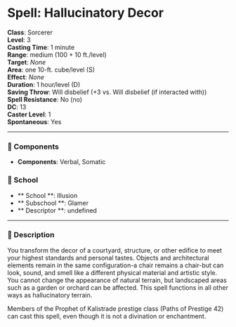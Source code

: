 
# Spell: Hallucinatory Decor
**Class**: Sorcerer  
**Level**: 3  
**Casting Time**: 1 minute  
**Range**: medium (100 + 10 ft./level)  
**Target**: _None_  
**Area**: one 10-ft. cube/level (S)  
**Effect**: _None_  
**Duration**: 1 hour/level (D)  
**Saving Throw**: Will disbelief (+3 vs. Will disbelief (if interacted with))  
**Spell Resistance**: No (no)  
**DC**: 13  
**Caster Level**: 1  
**Spontaneous**: Yes

---

### 🔮 Components
- **Components**: Verbal, Somatic

### 🏫 School
- ** School **: Illusion
- ** Subschool **: Glamer
- ** Descriptor **: undefined
---

### 📜 Description
You transform the decor of a courtyard, structure, or other edifice to meet your highest standards and personal tastes. Objects and architectural elements remain in the same configuration-a chair remains a chair-but can look, sound, and smell like a different physical material and artistic style. You cannot change the appearance of natural terrain, but landscaped areas such as a garden or orchard can be affected. This spell functions in all other ways as hallucinatory terrain. 

Members of the Prophet of Kalistrade prestige class (Paths of Prestige 42) can cast this spell, even though it is not a divination or enchantment.
